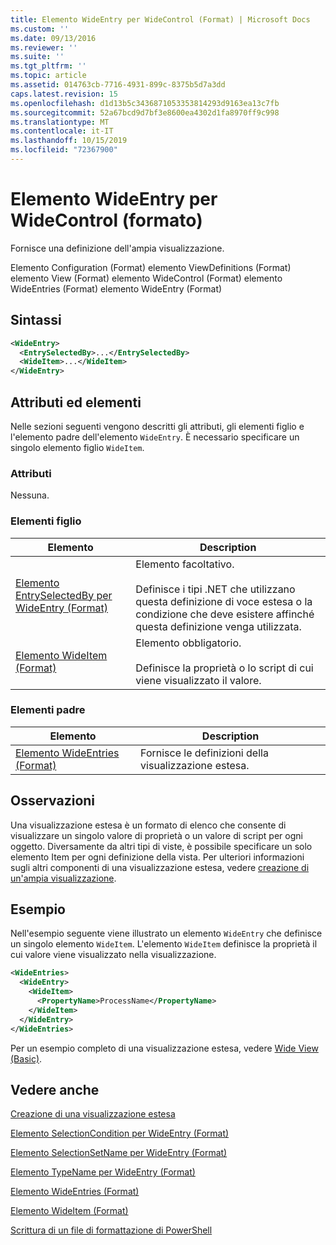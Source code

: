 ```yaml
---
title: Elemento WideEntry per WideControl (Format) | Microsoft Docs
ms.custom: ''
ms.date: 09/13/2016
ms.reviewer: ''
ms.suite: ''
ms.tgt_pltfrm: ''
ms.topic: article
ms.assetid: 014763cb-7716-4931-899c-8375b5d7a3dd
caps.latest.revision: 15
ms.openlocfilehash: d1d13b5c3436871053353814293d9163ea13c7fb
ms.sourcegitcommit: 52a67bcd9d7bf3e8600ea4302d1fa8970ff9c998
ms.translationtype: MT
ms.contentlocale: it-IT
ms.lasthandoff: 10/15/2019
ms.locfileid: "72367900"
---
```

# <a name="wideentry-element-for-widecontrol-format"></a>Elemento WideEntry per WideControl (formato)

Fornisce una definizione dell'ampia visualizzazione.

Elemento Configuration (Format) elemento ViewDefinitions (Format) elemento View (Format) elemento WideControl (Format) elemento WideEntries (Format) elemento WideEntry (Format)

## <a name="syntax"></a>Sintassi

```xml
<WideEntry>
  <EntrySelectedBy>...</EntrySelectedBy>
  <WideItem>...</WideItem>
</WideEntry>
```

## <a name="attributes-and-elements"></a>Attributi ed elementi

Nelle sezioni seguenti vengono descritti gli attributi, gli elementi figlio e l'elemento padre dell'elemento `WideEntry`. È necessario specificare un singolo elemento figlio `WideItem`.

### <a name="attributes"></a>Attributi

Nessuna.

### <a name="child-elements"></a>Elementi figlio

|Elemento|Description|
|-------------|-----------------|
|[Elemento EntrySelectedBy per WideEntry (Format)](./entryselectedby-element-for-wideentry-format.md)|Elemento facoltativo.<br /><br /> Definisce i tipi .NET che utilizzano questa definizione di voce estesa o la condizione che deve esistere affinché questa definizione venga utilizzata.|
|[Elemento WideItem (Format)](./wideitem-element-for-widecontrol-format.md)|Elemento obbligatorio.<br /><br /> Definisce la proprietà o lo script di cui viene visualizzato il valore.|

### <a name="parent-elements"></a>Elementi padre

|Elemento|Description|
|-------------|-----------------|
|[Elemento WideEntries (Format)](./wideentries-element-for-widecontrol-format.md)|Fornisce le definizioni della visualizzazione estesa.|

## <a name="remarks"></a>Osservazioni

Una visualizzazione estesa è un formato di elenco che consente di visualizzare un singolo valore di proprietà o un valore di script per ogni oggetto. Diversamente da altri tipi di viste, è possibile specificare un solo elemento Item per ogni definizione della vista. Per ulteriori informazioni sugli altri componenti di una visualizzazione estesa, vedere [creazione di un'ampia visualizzazione](./creating-a-wide-view.md).

## <a name="example"></a>Esempio

Nell'esempio seguente viene illustrato un elemento `WideEntry` che definisce un singolo elemento `WideItem`. L'elemento `WideItem` definisce la proprietà il cui valore viene visualizzato nella visualizzazione.

```xml
<WideEntries>
  <WideEntry>
    <WideItem>
      <PropertyName>ProcessName</PropertyName>
    </WideItem>
  </WideEntry>
</WideEntries>

```

Per un esempio completo di una visualizzazione estesa, vedere [Wide View (Basic)](./wide-view-basic.md).

## <a name="see-also"></a>Vedere anche

[Creazione di una visualizzazione estesa](./creating-a-wide-view.md)

[Elemento SelectionCondition per WideEntry (Format)](./selectioncondition-element-for-entryselectedby-for-widecontrol-format.md)

[Elemento SelectionSetName per WideEntry (Format)](./selectionsetname-element-for-entryselectedby-for-widecontrol-format.md)

[Elemento TypeName per WideEntry (Format)](./typename-element-for-entryselectedby-for-wideentry-format.md)

[Elemento WideEntries (Format)](./wideentries-element-for-widecontrol-format.md)

[Elemento WideItem (Format)](./wideitem-element-for-widecontrol-format.md)

[Scrittura di un file di formattazione di PowerShell](./writing-a-powershell-formatting-file.md)
